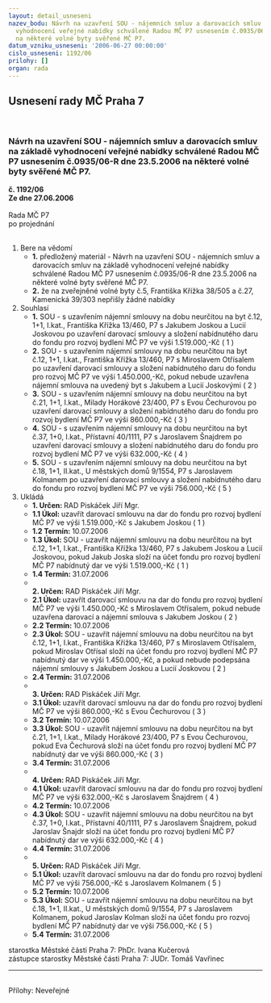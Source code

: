 ```yaml
---
layout: detail_usneseni
nazev_bodu: Návrh na uzavření SOU - nájemních smluv a darovacích smluv na základě
  vyhodnocení veřejné nabídky schválené Radou MČ P7 usnesením č.0935/06-R dne 23.5.2006
  na některé volné byty svěřené MČ P7.
datum_vzniku_usneseni: '2006-06-27 00:00:00'
cislo_usneseni: 1192/06
prilohy: []
organ: rada
---
```

<div id="ucUsn_pList" class="usn">
	<span><h2>Usnesení rady MČ Praha 7 </h2>
<br></span><div class="standBody">
<span><h3>Návrh na uzavření SOU - nájemních smluv a darovacích smluv na základě vyhodnocení veřejné nabídky schválené Radou MČ P7 usnesením č.0935/06-R dne 23.5.2006 na některé volné byty svěřené MČ P7.</h3></span><div class="center">
		<strong>č. 1192/06</strong><br>
	</div>
<div class="center">
		<strong>Ze dne 27.06.2006</strong><br><br>
	</div>Rada MČ P7<br> po projednání<br><br><ol>
<li>Bere na vědomí<ul>
<li>
<strong>1.</strong> předložený materiál - Návrh na uzavření SOU - nájemních smluv a darovacích smluv na základě vyhodnocení veřejné nabídky schválené Radou MČ P7 usnesením č.0935/06-R dne 23.5.2006 na některé volné byty svěřené MČ P7.</li>
<li>
<strong>2.</strong> že na zveřejněné volné byty č.5, Františka Křížka 38/505 a č.27, Kamenická 39/303 nepřišly žádné nabídky</li>
</ul>
</li>
<li>Souhlasí<ul>
<li>
<strong>1.</strong> SOU - s uzavřením nájemní smlouvy na dobu neurčitou na byt č.12, 1+1, I.kat., Františka Křížka 13/460, P7 s Jakubem Joskou a Lucií Joskovou po uzavření darovací smlouvy a složení nabídnutého daru do fondu pro rozvoj bydlení MČ P7 ve výši 1.519.000,-Kč  ( 1 )</li>
<li>
<strong>2.</strong> SOU - s uzavřením nájemní smlouvy na dobu neurčitou na byt č.12, 1+1, I.kat., Františka Křížka 13/460, P7 s Miroslavem Otřísalem po uzavření darovací smlouvy a složení nabídnutého daru do fondu pro rozvoj MČ P7 ve výši 1.450.000,-Kč, pokud nebude uzavřena nájemní smlouva na uvedený byt s Jakubem a Lucií Joskovými  ( 2 )</li>
<li>
<strong>3.</strong> SOU - s uzavřením nájemní smlouvy na dobu neurčitou na byt č.21, 1+1, I.kat., Milady Horákové 23/400, P7 s Evou Čechurovou po uzavření darovací smlouvy a složení nabídnutého daru do fondu pro rozvoj bydlení MČ P7 ve výši 860.000,-Kč  ( 3 )</li>
<li>
<strong>4.</strong> SOU - s uzavřením nájemní smlouvy na dobu neurčitou na byt č.37, 1+0, I.kat., Přístavní 40/1111, P7 s Jaroslavem Šnajdrem po uzavření darovací smlouvy a složení nabídnutého daru do fondu pro rozvoj bydlení MČ P7 ve výši 632.000,-Kč  ( 4 )</li>
<li>
<strong>5.</strong> SOU - s uzavřením nájemní smlouvy na dobu neurčitou na byt č.18, 1+1, II.kat., U městských domů 9/1554, P7 s Jaroslavem Kolmanem po uzavření darovací smlouvy a složení nabídnutého daru do fondu pro rozvoj bydlení MČ P7 ve výši 756.000,-Kč  ( 5 )</li>
</ul>
</li>
<li>Ukládá<ul>
<li>
<strong>1. Určen: </strong>RAD Piskáček Jiří Mgr.</li>
<li>
<strong>1.1 Úkol: </strong>uzavřít darovací smlouvu na dar do fondu pro rozvoj bydlení MČ P7 ve výši 1.519.000,-Kč s Jakubem Joskou  ( 1 )</li>
<li>
<strong>1.2 Termín: </strong>10.07.2006</li>
<li>
<strong>1.3 Úkol: </strong>SOU - uzavřít nájemní smlouvu na dobu neurčitou na byt č.12, 1+1, I.kat., Františka Křížka 13/460, P7 s Jakubem Joskou a Lucií Joskovou, pokud Jakub Joska složí na účet fondu pro rozvoj bydlení MČ P7 nabídnutý dar ve výši 1.519.000,-Kč  ( 1 )</li>
<li>
<strong>1.4 Termín: </strong>31.07.2006</li>
<li>
<strong><br>2. Určen: </strong>RAD Piskáček Jiří Mgr.</li>
<li>
<strong>2.1 Úkol: </strong>uzavřít darovací smlouvu na dar do fondu pro rozvoj bydlení MČ P7 ve výši 1.450.000,-Kč s Miroslavem Otřísalem, pokud nebude uzavřena darovací a nájemní smlouva s Jakubem Joskou  ( 2 )</li>
<li>
<strong>2.2 Termín: </strong>10.07.2006</li>
<li>
<strong>2.3 Úkol: </strong>SOU - uzavřít nájemní smlouvu na dobu neurčitou na byt č.12, 1+1, I.kat., Františka Křížka 13/460, P7 s Miroslavem Otřísalem, pokud Miroslav Otřísal složí na účet fondu pro rozvoj bydlení MČ P7 nabídnutý dar ve výši 1.450.000,-Kč, a pokud nebude podepsána nájemní smlouvy s Jakubem Joskou a Lucií Joskovou  ( 2 )  </li>
<li>
<strong>2.4 Termín: </strong>31.07.2006</li>
<li>
<strong><br>3. Určen: </strong>RAD Piskáček Jiří Mgr.</li>
<li>
<strong>3.1 Úkol: </strong>uzavřít darovací smlouvu na dar do fondu pro rozvoj bydlení MČ P7 ve výši 860.000,-Kč s Evou Čechurovou  ( 3 )</li>
<li>
<strong>3.2 Termín: </strong>10.07.2006</li>
<li>
<strong>3.3 Úkol: </strong>SOU - uzavřít nájemní smlouvu na dobu neurčitou na byt č.21, 1+1, I.kat., Milady Horákové 23/400, P7 s Evou Čechurovou, pokud Eva Čechurová složí na účet fondu pro rozvoj bydlení MČ P7 nabídnutý dar ve výši 860.000,-Kč  ( 3 )</li>
<li>
<strong>3.4 Termín: </strong>31.07.2006</li>
<li>
<strong><br>4. Určen: </strong>RAD Piskáček Jiří Mgr.</li>
<li>
<strong>4.1 Úkol: </strong>uzavřít darovací smlouvu na dar do fondu pro rozvoj bydlení MČ P7 ve výši 632.000,-Kč s Jaroslavem Šnajdrem  ( 4 )</li>
<li>
<strong>4.2 Termín: </strong>10.07.2006</li>
<li>
<strong>4.3 Úkol: </strong>SOU - uzavřít nájemní smlouvu na dobu neurčitou na byt č.37, 1+0, I.kat., Přístavní 40/1111, P7 s Jaroslavem Šnajdrem, pokud Jaroslav Šnajdr složí na účet fondu pro rozvoj bydlení MČ P7 nabídnutý dar ve výši 632.000,-Kč  ( 4 )</li>
<li>
<strong>4.4 Termín: </strong>31.07.2006</li>
<li>
<strong><br>5. Určen: </strong>RAD Piskáček Jiří Mgr.</li>
<li>
<strong>5.1 Úkol: </strong>uzavřít darovací smlouvu na dar do fondu pro rozvoj bydlení MČ P7 ve výši 756.000,-Kč s Jaroslavem Kolmanem  ( 5 ) </li>
<li>
<strong>5.2 Termín: </strong>10.07.2006</li>
<li>
<strong>5.3 Úkol: </strong>SOU - uzavřít nájemní smlouvu na dobu neurčitou na byt č.18, 1+1, II.kat., U městských domů 9/1554, P7 s Jaroslavem Kolmanem, pokud Jaroslav Kolman složí na účet fondu pro rozvoj bydlení MČ P7 nabídnutý dar ve výši 756.000,-Kč  ( 5 )</li>
<li>
<strong>5.4 Termín: </strong>31.07.2006</li>
</ul>
</li>
</ol>starostka Městské části Praha 7: PhDr. Ivana Kučerová<br>zástupce starostky Městské části Praha 7: JUDr. Tomáš Vavřinec <hr>
<br>Přílohy: Neveřejné</div>
</div>